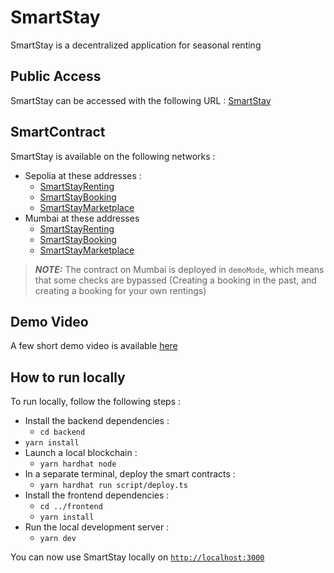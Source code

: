 # SmartStay

SmartStay is a decentralized application for seasonal renting

## Public Access

SmartStay can be accessed with the following URL : [SmartStay](https://smart-stay.vercel.app/)

## SmartContract

SmartStay is available on the following networks :

* Sepolia at these addresses :
  * [SmartStayRenting](https://sepolia.etherscan.io/address/0xcFaF3116F381d88cF1C1eDd904cd607e2c1a61D1)
  * [SmartStayBooking](https://sepolia.etherscan.io/address/0x2E3462f9B7Db978c44f3dC306b29d499c94B787D)
  * [SmartStayMarketplace](https://sepolia.etherscan.io/address/0x48BDaBdEd14169e106e868d24ef4A1d6d4A61758)
* Mumbai at these addresses
  * [SmartStayRenting](0xf46D3bf64629Fa371b7292D0b0EFAB3A8Fd8CfE4)
  * [SmartStayBooking](0xF97A169724Df2e1Bb5DC403F0Dcc8CFcF4fb4E9b)
  * [SmartStayMarketplace](0x3756146f7933a267958D4Da11F250ccbcea106d6)

> **_NOTE:_** The contract on Mumbai is deployed in `demoMode`, which means that some checks are bypassed (Creating a booking in the past, and creating a booking for your own rentings)

## Demo Video

A few short demo video is available [here](https://www.loom.com/share/folder/899738800b6c480abe46e93e1e158869)

## How to run locally

To run locally, follow the following steps :

* Install the backend dependencies :
  * `cd backend`
* `yarn install`
* Launch a local blockchain :
  * `yarn hardhat node`
* In a separate terminal, deploy the smart contracts :
  * `yarn hardhat run script/deploy.ts`
* Install the frontend dependencies :
  * `cd ../frontend`
  * `yarn install`
* Run the local development server :
  * `yarn dev`

You can now use SmartStay locally on [`http://localhost:3000`](http://localhost:3000)
